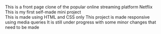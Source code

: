 This is a front page clone of the popular online streaming platform Netflix
This is my first self-made mini project  
This is made using HTML and CSS only 
This project is made responsive using media queries 
It is still under progress with some minor changes that need to be made 
